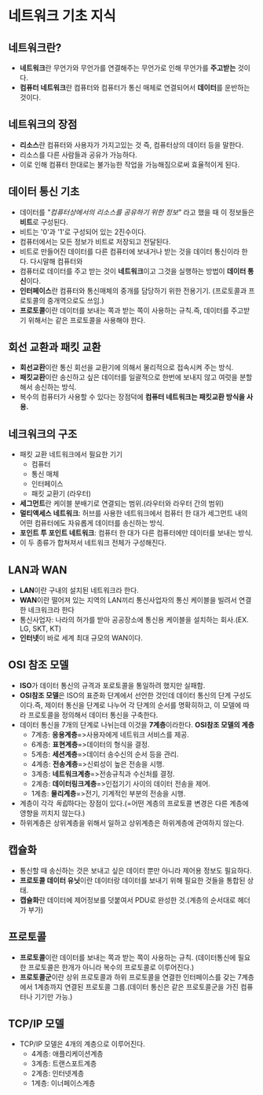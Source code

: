 # 네트워크 기초 지식
## 네트워크란?
- **네트워크**란 무언가와 무언가를 연결해주는 무언가로 인해 무언가를 **주고받는** 것이다. 
- **컴퓨터 네트워크**란 컴퓨터와 컴퓨터가 통신 매체로 연결되어서 **데이터**를 운반하는 것이다.

## 네트워크의 장점
- **리소스**란 컴퓨터와 사용자가 가지고있는 것 즉, 컴퓨터상의 데이터 등을 말한다.
- 리소스를 다른 사람들과 공유가 가능하다.
- 이로 인해 컴퓨터 한대로는 불가능한 작업을 가능해짐으로써 효율적이게 된다.

## 데이터 통신 기초
- 데이터를 *"컴퓨터상에서의 리소스를 공유하기 위한 정보"* 라고 했을 때 이 정보들은 **비트**로 구성된다.
- 비트는 '0'과 '1'로 구성되어 있는 2진수이다.
- 컴퓨터에서는 모든 정보가 비트로 저장되고 전달된다.
- 비트로 만들어진 데이터를 다른 컴퓨터에 보내거나 받는 것을 데이터 통신이라 한다. 다시말해 컴퓨터와
- 컴퓨터로  데이터를 주고 받는 것이 **네트워크**이고 그것을 실행하는 방법이 **데이터 통신**이다. 
- **인터페이스**란 컴퓨터와 통신매체의 중개를 담당하기 위한 전용기기.                            (프로토콜과  프로토콜의 중개역으로도 쓰임.)
- **프로토콜**이란 데이터를 보내는 쪽과 받는 쪽이 사용하는 규칙.즉, 데이터를 주고받기 위해서는 같은 프로토콜을 사용해야 한다.

## 회선 교환과 패킷 교환
- **회선교환**이란 통신 회선을 교환기에 의해서 물리적으로 접속시켜 주는 방식.
- **패킷교환**이란 송신하고 싶은 데이터를 일괄적으로 한번에 보내지 않고 여럿을 분할해서 송신하는 방식.
- 복수의 컴퓨터가 사용할 수 있다는 장점덕에 **컴퓨터 네트워크는 패킷교환 방식을 사용.**

## 네크워크의 구조
- 패킷 교환 네트워크에서 필요한 기기
    - 컴퓨터 
    - 통신 매체
    - 인터페이스
    - 패킷 교환기 (라우터)
- **세그먼트**란 케이블 분배기로 연결되는 범위.(라우터와 라우터 간의 범위)
- **멀티액세스 네트워크**: 허브를 사용한 네트워크에서 컴퓨터 한 대가 세그먼트 내의 어떤 컴퓨터에도 자유롭게 데이터를 송신하는 방식.
- **포인트 투 포인트 네트워크**: 컴퓨터 한 대가 다른 컴퓨터에만 데이터를 보내는 방식.
- 이 두 종류가 합쳐져서 네트워크 전체가 구성해진다.

## LAN과 WAN
- **LAN**이란 구내의 설치된 네트워크라 한다.
- **WAN**이란 떨어져 있는 지역의 LAN끼리 통신사업자의 통신 케이블을 빌려서 연결한 네크워크라 한다
- 통신사업자: 나라의 허가를 받아 공공장소에 통신용 케이블을 설치하는 회사.(EX. LG, SKT, KT)
- **인터넷**이 바로 세계 최대 규모의 WAN이다.

## OSI 참조 모델
- **ISO**가 데이터 통신의 규격과 포로토콜을 통일하려 했지만 실패함.
- **OSI참조 모델**은 ISO의 표준화 단계에서 선언한 것인데 데이터 통신의 단계 구성도이다.즉, 제이터 통신을 단계로 나누어 각 단계의 순서를 명확히하고, 이 모델에 따라 프로토콜을 정의해서 데이터 통신을 구축한다.
- 데이터 통신을 7개의 단계로 나뉘는데 이것을 **7계층**이라한다.
**OSI참조 모델의 계층**
    - 7계층: **응용계층**=>사용자에게 네트워크 서비스를 제공.
    - 6계층: **표현계층**=>데이터의 형식을 결정.
    - 5계층: **세션계층**=>데이터 송수신의 순서 등을 관리.
    - 4계층: **전송계층**=>신뢰성이 높은 전송을 시행.
    - 3계층: **네트워크계층**=>전송규칙과 수신처를 결정.
    - 2계층: **데이터링크계층**=>인접기기 사이의 데이터 전송을 제어.
    - 1계층: **물리계층**=>전기, 기계적인 부분의 전송을 시행.
- 계층이 각각 *독립*하다는 장점이 있다.(=어떤 계층의 프로토콜 변경은 다른 계층에 영향을 끼치지 않는다.)
- 하위계층은 상위계층을 위해서 일하고 상위계층은 하위계층에 관여하지 않는다.

## 캡슐화
- 통신할 때 송신하는 것은 보내고 싶은 데이터 뿐만 아니라 제어용 정보도 필요하다.
- **프로토콜 데이터 유닛**이란 데이터랑 데이터를 보내기 위해 필요한 것들을 통합된 상태.
- **캡슐화**란 데이터에 제어정보를 덧붙여서 PDU로 완성한 것.(계층의 순서대로 헤더가 부가)

## 프로토콜
- **프로토콜**이란 데이터를 보내는 쪽과 받는 쪽이 사용하는 규칙.
(데이터통신에 필요한 프로토콜은 한개가 아니라 복수의 프로토콜로 이루어진다.)
- **프로토콜군**이란 상위 프로토콜과 하위 프로토콜을 연결한 인터페이스를 갖는 7계층에서 1계층까지 연결된 프로토콜 그룹.(데이터 통신은 같은 프로토콜군을 가진 컴퓨터나 기기만 가능.)

## TCP/IP 모델
- TCP/IP 모델은 4개의 계층으로 이루어진다.
    - 4계층: 애플리케이션계층
    - 3계층: 트랜스포트계층
    - 2계층: 인터넷계층
    - 1계층: 이너페이스계층